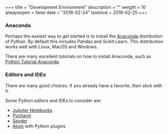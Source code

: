 +++
title = "Development Environment"
description = ""
weight = 10
alwaysopen = false
date = "2018-02-24"
lastmod = 2018-02-25
+++

### Anaconda
Perhaps the easiest way to get started is to install the [Anaconda](https://www.anaconda.com/download) distribution of Python.  By default this includes Pandas and Scikit Learn.  This distribution works well with Linux, MacOS and Windows.

There are many excellent tutorials on how to install Anaconda, such as [Python Tutorial Anaconda](https://www.youtube.com/watch?v=YJC6ldI3hWk).

### Editors and IDEs
There are many good choices.  If you already have a favorite, then stick with it.

Some Python editors and IDEs to consider are:

- [Jupyter Notebooks](http://jupyter.org/install)
- [Pycharm](https://www.jetbrains.com/pycharm/download/)
- [Spyder](https://spyder-ide.github.io/)
- [Atom](https://atom.io/) with Python plugins
